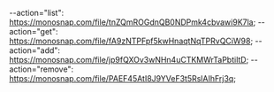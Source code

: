 --action="list": https://monosnap.com/file/tnZQmROGdnQB0NDPmk4cbvawi9K7la;
--action="get": https://monosnap.com/file/fA9zNTPFpf5kwHnaqtNqTPRvQCiW98;
--action="add": https://monosnap.com/file/jp9fQXOv3wNHn4uCTKMWrTaPbtiltD;
--action="remove": https://monosnap.com/file/PAEF45AtI8J9YVeF3t5RslAIhFrj3q;